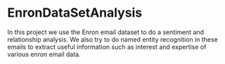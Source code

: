 # EnronDataSetAnalysis
In this project we use the Enron email dataset to do a sentiment and relationship analysis. We also try to do named entity recognition in these emails to extract useful information such as interest and expertise of various enron email data.
